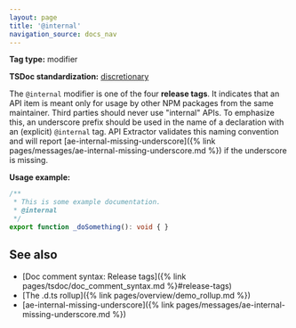 ```yaml
---
layout: page
title: '@internal'
navigation_source: docs_nav
---
```


**Tag type:** modifier

**TSDoc standardization:** [discretionary](
https://github.com/microsoft/tsdoc/blob/master/tsdoc/src/details/Standardization.ts)

The `@internal` modifier is one of the four **release tags**.  It indicates that an API item is meant only for usage
by other NPM packages from the same maintainer.  Third parties should never use "internal" APIs.  To emphasize this,
an underscore prefix should be used in the name of a declaration with an (explicit) `@internal` tag.  API Extractor
validates this naming convention and will report
[ae-internal-missing-underscore]({% link pages/messages/ae-internal-missing-underscore.md %}) if the underscore
is missing.

**Usage example:**

```ts
/**
 * This is some example documentation.
 * @internal
 */
export function _doSomething(): void { }
```

## See also

- [Doc comment syntax: Release tags]({% link pages/tsdoc/doc_comment_syntax.md %}#release-tags)
- [The .d.ts rollup]({% link pages/overview/demo_rollup.md %})
- [ae-internal-missing-underscore]({% link pages/messages/ae-internal-missing-underscore.md %})
